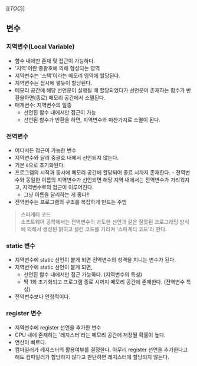 [[_TOC_]]
## 변수  


### 지역변수(Local Variable)  
- 함수 내에만 존재 및 접근이 가능하다.  
- '지역'이란 중괄호에 의해 형성되는 영역  
- 지역변수는 '스택'이라는 메모리 영역에 할당된다.  
- 지역변수는 접시에 쌓듯이 할당된다.  
- 메모리 공간에 해당 선언문이 실행될 때 할당되었다가 선언문이 존재하는 함수가 반환을하면(종료) 메모리 공간에서 소멸된다.  
- 매개변수: 지역변수의 일종  
  - 선언된 함수 내에서만 접근이 가능  
  - 선언된 함수가 반환을 하면, 지역변수와 마찬가지로 소멸이 된다.  


### 전역변수  
- 어디서든 접근이 가능한 변수  
- 지역변수와 달리 중괄호 내에서 선언되지 않는다.  
- 기본 `0`으로 초기화된다.    
- 프로그램의 시작과 동시에 메모리 공간에 할당되어 종료 시까지 존재한다.  - 전역변수와 동일한 이름의 지역변수가 선언되면 해당 지역 내에서는 전역변수가 가리워지고, 지역변수로의 접근이 이루어진다.   
  - 그냥 이름을 달리하는 게 좋다!!  
- 전역변수는 프로그램의 구조를 복잡하게 만드는 주범  

> 스파게티 코드  
소프트웨어 공학에서는 전역변수의 과도한 선언과 같은 잘못된 프로그래밍 방식에 의해서 생성된 얽히고 설킨 코드를 가리켜 '스파게티 코드'라 한다.  


### static 변수  
- 지역변수에 static 선언이 붙게 되면 전역변수의 성격을 지니는 변수가 된다.   
- 지역변수에 static 선언이 붙게 되면,
  - 선언된 함수 내에서만 접근 가능하다. (지역변수의 특성)  
  - 딱 1회 초기화되고 프로그램 종료 시까지 메모리 공간에 존재한다. (전역변수 특성)
- 전역변수보다 안정적이다.  

### register 변수  
- 지역변수에 register 선언을 추가한 변수  
- CPU 내에 존재하는 '레지스터'라는 메모리 공간에 저장될 확률이 높다.  
- 연산이 빠르다.  
- 컴파일러가 레지스터의 활용여부를 결정한다. 아무리 register 선언을 추가한다고 해도 컴파일러가 합당하지 않다고 판단하면 레지스터에 할당되지 않는다.  